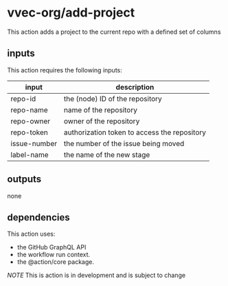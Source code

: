 # vvec-org/add-project
This action adds a project to the current repo with a defined set of columns

## inputs
This action requires the following inputs:

input | description
---- | ----
repo-id | the (node) ID of the repository 
repo-name | name of the repository
repo-owner | owner of the repository
repo-token | authorization token to access the repository
issue-number | the number of the issue being moved
label-name | the name of the new stage

## outputs
none

## dependencies
This action uses:
- the GitHub GraphQL API
- the workflow run context.
- the @action/core package.

*NOTE* This is action is in development and is subject to change


